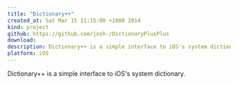 ```yaml
---
title: "Dictionary++"
created_at: Sat Mar 15 11:15:00 +1000 2014
kind: project
github: https://github.com/josh-/DictionaryPlusPlus
download: 
description: Dictionary++ is a simple interface to iOS's system dictionary.
platform: iOS
---
```


Dictionary++ is a simple interface to iOS's system dictionary.
